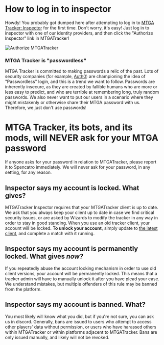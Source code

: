 # How to log in to inspector

Howdy! You probably got dumped here after attempting to log in to
[MTGA Tracker: Inspector](https://inspector.mtgatracker.com/) for the first time. Don't worry, it's easy!
Just log in to inspector with one of our identity providers, and then click the "Authorize Inspector" link
in MTGATracker!

![Authorize MTGATracker](https://blog.mtgatracker.com/img/tracker_auth.png)

### MTGA Tracker is "passwordless"

MTGA Tracker is committed to making passwords a relic of the past. Lots of security companies (for example,
[Auth0](https://auth0.com/passwordless)) are championing the idea of "Passwordless" login, and this is a trend we want
to follow. Passwords are inherently insecure, as they are created by fallible humans who are more or less easy
to predict, and who are terrible at remembering long, truly random passwords. We also never want to put our users in
a scenario where they might mistakenly or otherwise share their MTGA password with us. Therefore, we just don't use 
passwords!

# MTGA Tracker, its bots, and its mods, will NEVER ask for your MTGA password

If anyone asks for your password in relation to MTGATracker, please report it to Spencatro immediately. We will never
ask for your password, in any setting, for any reason.

## Inspector says my account is locked. What gives?

MTGATracker Inspector requires that your MTGATracker client is up to date. We ask that you always keep your client up
to date in case we find critical security issues, or are asked by Wizards to modify the tracker in any way in order
to stay in good standing. When you use an old tracker client, your account will be locked. **To unlock your account,**
simply update to [the latest client](https://github.com/shawkinsl/mtga-tracker/releases/latest), and
complete a match with it running.

## Inspector says my account is permanently locked. What gives _now?_

If you repeatedly abuse the account locking mechanism in order to use old client versions, your account will be
permanently locked. This means that a tracker admin will have to manually unlock it after you have plead your
case. We understand mistakes, but multiple offenders of this rule may be banned from the platform.

## Inspector says my account is banned. What?

You most likely will know what you did, but if you're not sure, you can ask us in discord. Generally, bans are issued to 
users who attempt to access other players' data without permission, or users who have harassed others within MTGATracker
or within platforms adjacent to MTGATracker. Bans are only issued manually, and likely will not be revoked. 
